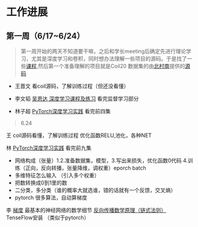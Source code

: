 # 工作进展
## 第一周（6/17~6/24）
> 第一周开始的两天不知道要干嘛，之后和学长meeting后确定先进行理论学习，尤其是深度学习和卷积，同时想办法理解一些项目的源码。于是找了一些[课程](knowledge/deep_learning.md),然后第一个准备理解的项目就是Coil20 数据集的由[北村南](https://blog.csdn.net/ccaoshangfei/article/details/128185277?ops_request_misc=&request_id=&biz_id=102&utm_term=coil20%E6%95%B0%E6%8D%AE%E9%9B%86&utm_medium=distribute.pc_search_result.none-task-blog-2~all~sobaiduweb~default-3-128185277.nonecase&spm=1018.2226.3001.4187)提供的[源码](https://github.com/BeiCunNan/Image_Classfiation_Coil20)  

- 王晋文 看coil源码，了解训练过程（但还没看懂）

- 李文韬 [吴恩达 深度学习课程及练习](https://github.com/Wentao677/2022-Machine-Learning-Specialization) 看完监督学习部分

- 林子超 [PyTorch深度学习实践](https://www.bilibili.com/video/BV1Y7411d7Ys/?spm_id_from=333.337.search-card.all.click&vd_source=e2b96538b3c2da2818bba0c80e8491e2)   看完前四集

>6.24

王 coil源码看懂，了解训练过程 优化函数RELU,池化，各种NET

林 [PyTorch深度学习实践](https://www.bilibili.com/video/BV1Y7411d7Ys/?spm_id_from=333.337.search-card.all.click&vd_source=e2b96538b3c2da2818bba0c80e8491e2)   看完前九集
- 网络构成（张量）1.2.准备数据集，模型，3.写出来损失，优化函数0代码 4.训练（正向，反向转播，张量降维，调权重）eporch batch
- 多维特征怎么输入 （引入多个权重）
- 把数转换成0到1里的数
- 二分类，多分类（谁的概率大就选谁，错的话就有一个反馈，交叉熵）
- pytorch 很多算法，自动算梯度

李 
[梯度](https://www.bilibili.com/video/BV1sW411775X/?spm_id_from=333.337.search-card.all.click&vd_source=ca432610751bd2ecb826c8e3dd00f791) 最基本的神经网络的数学细节 [反向传播数学原理（链式法则）](https://www.bilibili.com/video/BV16x411V7Qg/?p=2&spm_id_from=333.880.my_history.page.click&vd_source=ca432610751bd2ecb826c8e3dd00f791)
TenseFlow安装 （类似于pytorch）
